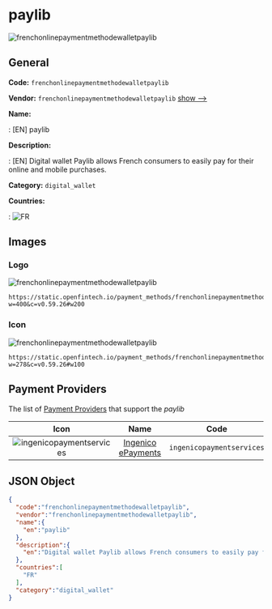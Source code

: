 
# paylib 
![frenchonlinepaymentmethodewalletpaylib](https://static.openfintech.io/payment_methods/frenchonlinepaymentmethodewalletpaylib/logo.png?w=400&c=v0.59.26#w200)  

## General 
**Code:** `frenchonlinepaymentmethodewalletpaylib` 
 
**Vendor:** `frenchonlinepaymentmethodewalletpaylib` [show -->](/vendors/frenchonlinepaymentmethodewalletpaylib/) 
 
**Name:** 
 
:	[EN] paylib 
 
**Description:** 
 
: [EN] Digital wallet Paylib allows French consumers to easily pay for their online and mobile purchases. 
 
**Category:** `digital_wallet` 
 
**Countries:** 
 
:	![FR](https://cdnjs.cloudflare.com/ajax/libs/flag-icon-css/3.3.0/flags/4x3/fr.svg#w24)  

## Images 

### Logo 
![frenchonlinepaymentmethodewalletpaylib](https://static.openfintech.io/payment_methods/frenchonlinepaymentmethodewalletpaylib/logo.png?w=400&c=v0.59.26#w200)  

```
https://static.openfintech.io/payment_methods/frenchonlinepaymentmethodewalletpaylib/logo.png?w=400&c=v0.59.26#w200
```  

### Icon 
![frenchonlinepaymentmethodewalletpaylib](https://static.openfintech.io/payment_methods/frenchonlinepaymentmethodewalletpaylib/icon.png?w=278&c=v0.59.26#w100)  

```
https://static.openfintech.io/payment_methods/frenchonlinepaymentmethodewalletpaylib/icon.png?w=278&c=v0.59.26#w100
```  

## Payment Providers 
 
The list of [Payment Providers](/payment-providers/) that support the _paylib_ 

|Icon|Name|Code| 
|:---:|:---:|:---:| 
|![ingenicopaymentservices](https://static.openfintech.io/payment_providers/ingenicopaymentservices/icon.png?w=278&c=v0.59.26#w100) |[Ingenico ePayments](/payment-providers/ingenicopaymentservices/)|`ingenicopaymentservices`| 
 

## JSON Object 

```json
{
  "code":"frenchonlinepaymentmethodewalletpaylib",
  "vendor":"frenchonlinepaymentmethodewalletpaylib",
  "name":{
    "en":"paylib"
  },
  "description":{
    "en":"Digital wallet Paylib allows French consumers to easily pay for their online and mobile purchases."
  },
  "countries":[
    "FR"
  ],
  "category":"digital_wallet"
}
```  
